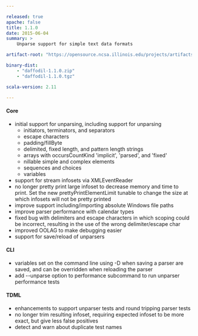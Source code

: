 ```yaml
---

released: true
apache: false
title: 1.1.0
date: 2015-06-04
summary: >
    Unparse support for simple text data formats

artifact-root: "https://opensource.ncsa.illinois.edu/projects/artifacts.php?key=DFDL&version=1.1.0&filename="

binary-dist:
    - "daffodil-1.1.0.zip"
    - "daffodil-1.1.0.tgz"

scala-version: 2.11

---
```


#### Core

* initial support for unparsing, including support for unparsing
	* initiators, terminators, and separators
	* escape characters
	* padding/fillByte
	* delimited, fixed length, and pattern length strings
	* arrays with occursCountKind 'implicit', 'parsed', and 'fixed'
	* nillable simple and complex elements
	* sequences and choices
	* variables
* support for stream infosets via XMLEventReader
* no longer pretty print large infoset to decrease memory and time to print. Set the new prettyPrintElementLimit tunable to change the size at which infosets will not be pretty printed
* improve support including/importing absolute Windows file paths
* improve parser performance with calendar types
* fixed bug with delimiters and escape characters in which scoping could be incorrect, resulting in the use of the wrong delimiter/escape char
* improved OOLAG to make debugging easier
* support for save/reload of unparsers

#### CLI

* variables set on the command line using -D when saving a parser are saved, and can be overridden when reloading the parser
* add --unparse option to performance subcommand to run unparser performance tests

#### TDML

* enhancements to support unparser tests and round tripping parser tests
* no longer trim resulting infoset, requiring expected infoset to be more exact, but give less false positives
* detect and warn about duplicate test names
